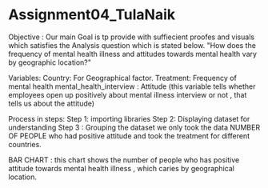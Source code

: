 # Assignment04_TulaNaik
 
Objective : Our main Goal is tp provide with suffiecient proofes and visuals which satisfies the Analysis question which is stated below.
    "How does the frequency of mental health illness and attitudes towards mental health vary by geographic location?"
    
 Variables:
    Country: For Geographical factor.
    Treatment: Frequency of mental health
    mental_health_interview : Attitude (this variable tells whether employees open up positively about mental illness interview or not ,                                           that tells us about the attitude)
    
   Process in steps:
   Step 1: importing libraries
   Step 2: Displaying dataset for understanding
   Step 3 : Grouping the dataset 
            we only took the data NUMBER OF PEOPLE who had positive attitude and took the treatment for different countries.
            
            
  BAR CHART :
  this chart shows the number of people who has positive attitude towards mental health illness , which caries by geographical location.
 
